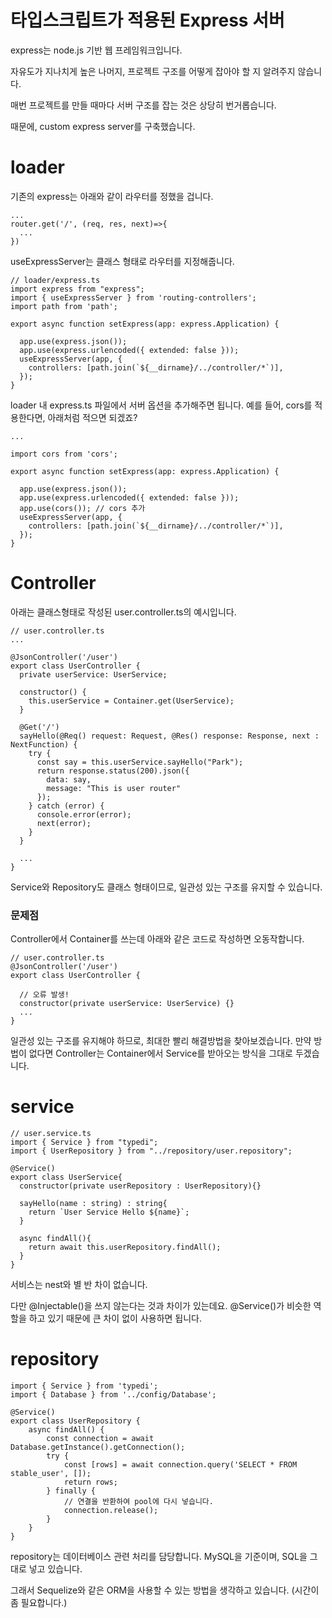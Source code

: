 # 타입스크립트가 적용된 Express 서버

express는 node.js 기반 웹 프레임워크입니다.

자유도가 지나치게 높은 나머지, 프로젝트 구조를 어떻게 잡아야 할 지 알려주지 않습니다.


매번 프로젝트를 만들 때마다 서버 구조를 잡는 것은 상당히 번거롭습니다.

때문에, custom express server를 구축했습니다. 



# loader
기존의 express는 아래와 같이 라우터를 정했을 겁니다.

```
...
router.get('/', (req, res, next)=>{
  ...
})
```

useExpressServer는 클래스 형태로 라우터를 지정해줍니다.

```
// loader/express.ts
import express from "express";
import { useExpressServer } from 'routing-controllers';
import path from 'path';

export async function setExpress(app: express.Application) {

  app.use(express.json());
  app.use(express.urlencoded({ extended: false }));
  useExpressServer(app, {
    controllers: [path.join(`${__dirname}/../controller/*`)],
  });
}
```
loader 내 express.ts 파일에서 서버 옵션을 추가해주면 됩니다.
예를 들어, cors를 적용한다면, 아래처럼 적으면 되겠죠?

```
...

import cors from 'cors';

export async function setExpress(app: express.Application) {

  app.use(express.json());
  app.use(express.urlencoded({ extended: false }));
  app.use(cors()); // cors 추가
  useExpressServer(app, {
    controllers: [path.join(`${__dirname}/../controller/*`)],
  });
}

```


# Controller
아래는 클래스형태로 작성된 user.controller.ts의 예시입니다.

```
// user.controller.ts
...

@JsonController('/user')
export class UserController {
  private userService: UserService;

  constructor() {
    this.userService = Container.get(UserService); 
  }

  @Get('/')
  sayHello(@Req() request: Request, @Res() response: Response, next : NextFunction) {
    try {
      const say = this.userService.sayHello("Park");
      return response.status(200).json({
        data: say,
        message: "This is user router"
      });
    } catch (error) {
      console.error(error);
      next(error);
    }
  }

  ...
}
```

Service와 Repository도 클래스 형태이므로, 일관성 있는 구조를 유지할 수 있습니다.

### 문제점
Controller에서 Container를 쓰는데 아래와 같은 코드로 작성하면 오동작합니다.

```
// user.controller.ts
@JsonController('/user')
export class UserController {

  // 오류 발생!
  constructor(private userService: UserService) {}
  ...
}

```

일관성 있는 구조를 유지해야 하므로, 최대한 빨리 해결방법을 찾아보겠습니다.
만약 방법이 없다면 Controller는 Container에서 Service를 받아오는 방식을 그대로 두겠습니다.


# service

```
// user.service.ts
import { Service } from "typedi";
import { UserRepository } from "../repository/user.repository";

@Service()
export class UserService{
  constructor(private userRepository : UserRepository){}

  sayHello(name : string) : string{
    return `User Service Hello ${name}`;
  }

  async findAll(){
    return await this.userRepository.findAll();
  }
}
```
서비스는 nest와 별 반 차이 없습니다.

다만 @Injectable()을 쓰지 않는다는 것과 차이가 있는데요.
@Service()가 비슷한 역할을 하고 있기 때문에 큰 차이 없이 사용하면 됩니다.


# repository
```
import { Service } from 'typedi';
import { Database } from '../config/Database';

@Service()
export class UserRepository {
	async findAll() {
		const connection = await Database.getInstance().getConnection();
		try {
			const [rows] = await connection.query('SELECT * FROM stable_user', []);
			return rows;
		} finally {
			// 연결을 반환하여 pool에 다시 넣습니다.
			connection.release();
		}
	}
}

```

repository는 데이터베이스 관련 처리를 담당합니다.
MySQL을 기준이며, SQL을 그대로 넣고 있습니다.

그래서 Sequelize와 같은 ORM을 사용할 수 있는 방법을 생각하고 있습니다.
(시간이 좀 필요합니다.)